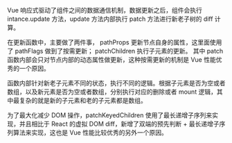 Vue 响应式驱动了组件之间的数据通信机制，数据更新之后，组件会执行 intance.update 方法，update 方法内部执行 patch 方法进行新老子树的 diff 计算。

在更新函数中，主要做了两件事，
pathProps 更新节点自身的属性，这里面使用了 pathFlags 做到了按需更新；
patchChildren 执行子元素的更新。
其中 patch 函数内部会只对节点内部的动态属性做更新，这种按需更新的机制是 Vue 性能优秀的一个原因。

函数内部针对新老子元素不同的状态，执行不同的逻辑。根据子元素是否为空或者数组，以及新元素是否为空或者数组，分别执行对应的删除或者 mount 逻辑，其中最复杂的就是新的子元素和老的子元素都是数组。

为了最大化减少 DOM 操作，patchKeyedChildren 使用了最长递增子序列来实现，并且相比于 React 的虚拟 DOM diff，新增了双端的预先判断 + 最长递增子序列算法来实现，这也是 Vue 性能比较优秀的另外一个原因。